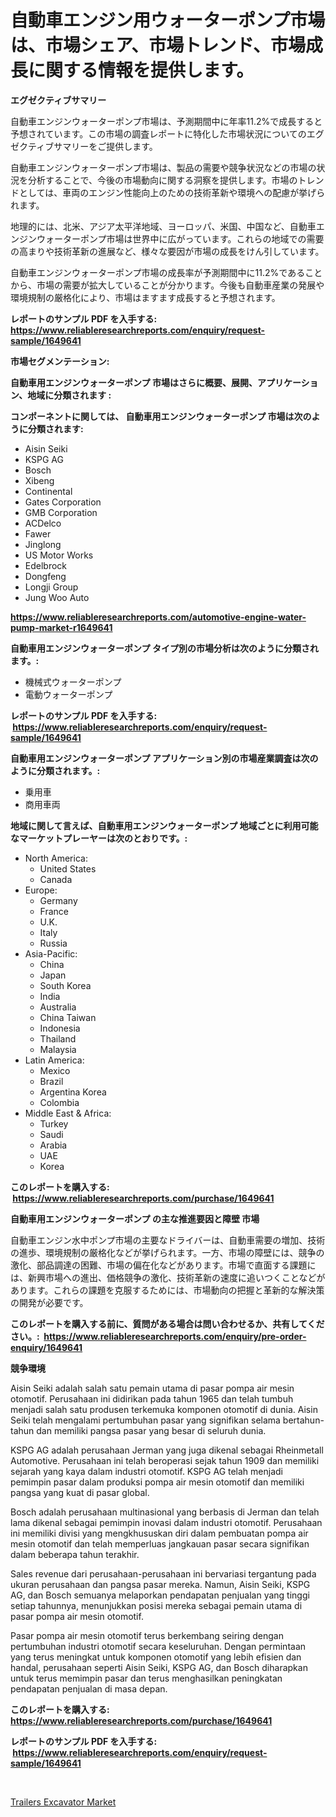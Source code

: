<p><h1>自動車エンジン用ウォーターポンプ市場は、市場シェア、市場トレンド、市場成長に関する情報を提供します。</h1></p><p><strong>エグゼクティブサマリー</strong></p>
<p><p>自動車エンジンウォーターポンプ市場は、予測期間中に年率11.2%で成長すると予想されています。この市場の調査レポートに特化した市場状況についてのエグゼクティブサマリーをご提供します。</p><p>自動車エンジンウォーターポンプ市場は、製品の需要や競争状況などの市場の状況を分析することで、今後の市場動向に関する洞察を提供します。市場のトレンドとしては、車両のエンジン性能向上のための技術革新や環境への配慮が挙げられます。</p><p>地理的には、北米、アジア太平洋地域、ヨーロッパ、米国、中国など、自動車エンジンウォーターポンプ市場は世界中に広がっています。これらの地域での需要の高まりや技術革新の進展など、様々な要因が市場の成長をけん引しています。</p><p>自動車エンジンウォーターポンプ市場の成長率が予測期間中に11.2%であることから、市場の需要が拡大していることが分かります。今後も自動車産業の発展や環境規制の厳格化により、市場はますます成長すると予想されます。</p></p>
<p><strong>レポートのサンプル PDF を入手する: <a href="https://www.reliableresearchreports.com/enquiry/request-sample/1649641">https://www.reliableresearchreports.com/enquiry/request-sample/1649641</a></strong></p>
<p><strong>市場セグメンテーション:</strong></p>
<p><strong> 自動車用エンジンウォーターポンプ 市場はさらに概要、展開、アプリケーション、地域に分類されます :</strong></p>
<p><strong>コンポーネントに関しては、 自動車用エンジンウォーターポンプ 市場は次のように分類されます: &nbsp;</strong></p>
<p><ul><li>Aisin Seiki</li><li>KSPG AG</li><li>Bosch</li><li>Xibeng</li><li>Continental</li><li>Gates Corporation</li><li>GMB Corporation</li><li>ACDelco</li><li>Fawer</li><li>Jinglong</li><li>US Motor Works</li><li>Edelbrock</li><li>Dongfeng</li><li>Longji Group</li><li>Jung Woo Auto</li></ul></p>
<p><strong><a href="https://www.reliableresearchreports.com/automotive-engine-water-pump-market-r1649641">https://www.reliableresearchreports.com/automotive-engine-water-pump-market-r1649641</a></strong></p>
<p><strong> 自動車用エンジンウォーターポンプ タイプ別の市場分析は次のように分類されます。:</strong></p>
<p><ul><li>機械式ウォーターポンプ</li><li>電動ウォーターポンプ</li></ul></p>
<p><strong>レポートのサンプル PDF を入手する: &nbsp;<a href="https://www.reliableresearchreports.com/enquiry/request-sample/1649641">https://www.reliableresearchreports.com/enquiry/request-sample/1649641</a></strong></p>
<p><strong> 自動車用エンジンウォーターポンプ アプリケーション別の市場産業調査は次のように分類されます。:</strong></p>
<p><ul><li>乗用車</li><li>商用車両</li></ul></p>
<p><strong>地域に関して言えば、自動車用エンジンウォーターポンプ 地域ごとに利用可能なマーケットプレーヤーは次のとおりです。:</strong></p>
<p><ul>
    <li>
        North America:
        <ul>
            <li>United States</li>
            <li>Canada</li>
        </ul>
    </li>
    <li>
        Europe:
        <ul>
            <li>Germany</li>
            <li>France</li>
            <li>U.K.</li>
            <li>Italy</li>
            <li>Russia</li>
        </ul>
    </li>
    <li>
        Asia-Pacific:
        <ul>
            <li>China</li>
            <li>Japan</li>
            <li>South Korea</li>
            <li>India</li>
            <li>Australia</li>
            <li>China Taiwan</li>
            <li>Indonesia</li>
            <li>Thailand</li>
            <li>Malaysia</li>
        </ul>
    </li>
    <li>
        Latin America:
        <ul>
            <li>Mexico</li>
            <li>Brazil</li>
            <li>Argentina Korea</li>
            <li>Colombia</li>
        </ul>
    </li>
    <li>
        Middle East & Africa:
        <ul>
            <li>Turkey</li>
            <li>Saudi</li>
            <li>Arabia</li>
            <li>UAE</li>
            <li>Korea</li>
        </ul>
    </li>
    </ul></p>
<p><strong>このレポートを購入する: &nbsp;<a href="https://www.reliableresearchreports.com/purchase/1649641">https://www.reliableresearchreports.com/purchase/1649641</a></strong></p>
<p><strong>自動車用エンジンウォーターポンプ の主な推進要因と障壁 市場</strong></p>
<p><p>自動車エンジン水中ポンプ市場の主要なドライバーは、自動車需要の増加、技術の進歩、環境規制の厳格化などが挙げられます。一方、市場の障壁には、競争の激化、部品調達の困難、市場の偏在化などがあります。市場で直面する課題には、新興市場への進出、価格競争の激化、技術革新の速度に追いつくことなどがあります。これらの課題を克服するためには、市場動向の把握と革新的な解決策の開発が必要です。</p></p>
<p><strong>このレポートを購入する前に、質問がある場合は問い合わせるか、共有してください。:&nbsp; <a href="https://www.reliableresearchreports.com/enquiry/pre-order-enquiry/1649641">https://www.reliableresearchreports.com/enquiry/pre-order-enquiry/1649641</a></strong></p>
<p><strong>競争環境</strong></p>
<p><p>Aisin Seiki adalah salah satu pemain utama di pasar pompa air mesin otomotif. Perusahaan ini didirikan pada tahun 1965 dan telah tumbuh menjadi salah satu produsen terkemuka komponen otomotif di dunia. Aisin Seiki telah mengalami pertumbuhan pasar yang signifikan selama bertahun-tahun dan memiliki pangsa pasar yang besar di seluruh dunia.</p><p>KSPG AG adalah perusahaan Jerman yang juga dikenal sebagai Rheinmetall Automotive. Perusahaan ini telah beroperasi sejak tahun 1909 dan memiliki sejarah yang kaya dalam industri otomotif. KSPG AG telah menjadi pemimpin pasar dalam produksi pompa air mesin otomotif dan memiliki pangsa yang kuat di pasar global.</p><p>Bosch adalah perusahaan multinasional yang berbasis di Jerman dan telah lama dikenal sebagai pemimpin inovasi dalam industri otomotif. Perusahaan ini memiliki divisi yang mengkhususkan diri dalam pembuatan pompa air mesin otomotif dan telah memperluas jangkauan pasar secara signifikan dalam beberapa tahun terakhir.</p><p>Sales revenue dari perusahaan-perusahaan ini bervariasi tergantung pada ukuran perusahaan dan pangsa pasar mereka. Namun, Aisin Seiki, KSPG AG, dan Bosch semuanya melaporkan pendapatan penjualan yang tinggi setiap tahunnya, menunjukkan posisi mereka sebagai pemain utama di pasar pompa air mesin otomotif.</p><p>Pasar pompa air mesin otomotif terus berkembang seiring dengan pertumbuhan industri otomotif secara keseluruhan. Dengan permintaan yang terus meningkat untuk komponen otomotif yang lebih efisien dan handal, perusahaan seperti Aisin Seiki, KSPG AG, dan Bosch diharapkan untuk terus memimpin pasar dan terus menghasilkan peningkatan pendapatan penjualan di masa depan.</p></p>
<p><strong>このレポートを購入する: &nbsp; <a href="https://www.reliableresearchreports.com/purchase/1649641">https://www.reliableresearchreports.com/purchase/1649641</a></strong></p>
<p><strong>レポートのサンプル PDF を入手する: &nbsp;<a href="https://www.reliableresearchreports.com/enquiry/request-sample/1649641">https://www.reliableresearchreports.com/enquiry/request-sample/1649641</a></strong><strong></strong></p>
<p>&nbsp;</p>
<p><p><a href="https://github.com/Sinjinluong3e0awx2m195k76/Market-Research-Report-List-2/blob/main/trailers-excavator-market.md">Trailers Excavator Market</a></p></p>